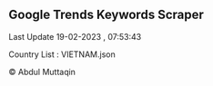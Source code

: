

## Google Trends Keywords Scraper 
 
Last Update 19-02-2023 , 07:53:43

Country List :
VIETNAM.json



© Abdul Muttaqin 
